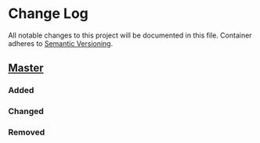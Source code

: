 # Change Log
All notable changes to this project will be documented in this file.
Container adheres to [Semantic Versioning](http://semver.org/).

## [Master](https://github.com/bottlerocketstudios/Container)

### Added

### Changed

### Removed
